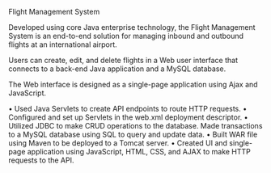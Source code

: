 Flight Management System

Developed using core Java enterprise technology, the Flight Management System is an end-to-end solution for managing inbound and outbound flights at an international airport. 

Users can create, edit, and delete flights in a Web user interface that connects to a back-end Java application and a MySQL database. 

The Web interface is designed as a single-page application using Ajax and JavaScript.

•	Used Java Servlets to create API endpoints to route HTTP requests. 
•	Configured and set up Servlets in the web.xml deployment descriptor.
•	Utilized JDBC to make CRUD operations to the database. Made transactions to a MySQL database using SQL to query and update data.
•	Built WAR file using Maven to be deployed to a Tomcat server.
•	Created UI and single-page application using JavaScript, HTML, CSS, and AJAX to make HTTP requests to the API. 
